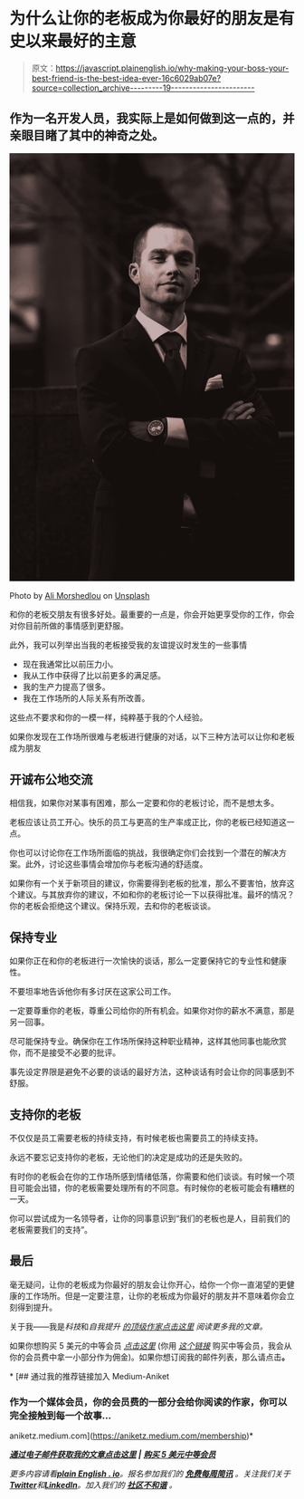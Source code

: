 # 为什么让你的老板成为你最好的朋友是有史以来最好的主意

> 原文：<https://javascript.plainenglish.io/why-making-your-boss-your-best-friend-is-the-best-idea-ever-16c6029ab07e?source=collection_archive---------19----------------------->

## 作为一名开发人员，我实际上是如何做到这一点的，并亲眼目睹了其中的神奇之处。

![](img/44a7fc8c8d2154b80eb28afcebb52f73.png)

Photo by [Ali Morshedlou](https://unsplash.com/@alimorshedlou?utm_source=medium&utm_medium=referral) on [Unsplash](https://unsplash.com?utm_source=medium&utm_medium=referral)

和你的老板交朋友有很多好处。最重要的一点是，你会开始更享受你的工作，你会对你目前所做的事情感到更舒服。

此外，我可以列举出当我的老板接受我的友谊提议时发生的一些事情

*   现在我通常比以前压力小。
*   我从工作中获得了比以前更多的满足感。
*   我的生产力提高了很多。
*   我在工作场所的人际关系有所改善。

这些点不要求和你的一模一样，纯粹基于我的个人经验。

如果你发现在工作场所很难与老板进行健康的对话，以下三种方法可以让你和老板成为朋友

## 开诚布公地交流

相信我，如果你对某事有困难，那么一定要和你的老板讨论，而不是想太多。

老板应该让员工开心。快乐的员工与更高的生产率成正比，你的老板已经知道这一点。

你也可以讨论你在工作场所面临的挑战，我很确定你们会找到一个潜在的解决方案。此外，讨论这些事情会增加你与老板沟通的舒适度。

如果你有一个关于新项目的建议，你需要得到老板的批准，那么不要害怕，放弃这个建议。与其放弃你的建议，不如和你的老板讨论一下以获得批准。最坏的情况？你的老板会拒绝这个建议。保持乐观，去和你的老板谈谈。

## 保持专业

如果你正在和你的老板进行一次愉快的谈话，那么一定要保持它的专业性和健康性。

不要坦率地告诉他你有多讨厌在这家公司工作。

一定要尊重你的老板，尊重公司给你的所有机会。如果你对你的薪水不满意，那是另一回事。

尽可能保持专业。确保你在工作场所保持这种职业精神，这样其他同事也能欣赏你，而不是接受不必要的批评。

事先设定界限是避免不必要的谈话的最好方法，这种谈话有时会让你的同事感到不舒服。

## 支持你的老板

不仅仅是员工需要老板的持续支持，有时候老板也需要员工的持续支持。

永远不要忘记支持你的老板，无论他们的决定是成功的还是失败的。

有时你的老板会在你的工作场所感到情绪低落，你需要和他们谈谈。有时候一个项目可能会出错，你的老板需要处理所有的不同意。有时候你的老板可能会有糟糕的一天。

你可以尝试成为一名领导者，让你的同事意识到“我们的老板也是人，目前我们的老板需要我们的支持”。

## 最后

毫无疑问，让你的老板成为你最好的朋友会让你开心，给你一个你一直渴望的更健康的工作场所。但是一定要注意，让你的老板成为你最好的朋友并不意味着你会立刻得到提升。

关于我——我是*科技*和*自我提升* [*的顶级作家点击这里*](https://aniketz.medium.com/) *阅读更多我的文章。*

如果你想购买 5 美元的中等会员 [*点击这里*](https://aniketz.medium.com/membership) (你用 [*这个链接*](https://aniketz.medium.com/membership) 购买中等会员，我会从你的会员费中拿一小部分作为佣金)。如果你想订阅我的邮件列表，那么请点击[](https://aniketz.medium.com/subscribe)**。**

*[](https://aniketz.medium.com/membership) [## 通过我的推荐链接加入 Medium-Aniket

### 作为一个媒体会员，你的会员费的一部分会给你阅读的作家，你可以完全接触到每一个故事…

aniketz.medium.com](https://aniketz.medium.com/membership)* 

*[**通过电子邮件获取我的文章点击这里**](https://aniketz.medium.com/subscribe) **|** [**购买 5 美元中等会员**](https://aniketz.medium.com/membership)*

**更多内容请看*[***plain English . io***](https://plainenglish.io/)*。报名参加我们的* [***免费每周简讯***](http://newsletter.plainenglish.io/) *。关注我们关于*[***Twitter***](https://twitter.com/inPlainEngHQ)*和*[***LinkedIn***](https://www.linkedin.com/company/inplainenglish/)*。加入我们的* [***社区不和谐***](https://discord.gg/GtDtUAvyhW) *。**